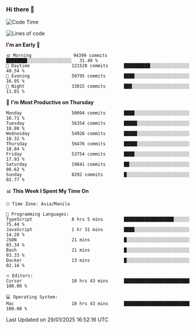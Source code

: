 ### Hi there 👋

<!--START_SECTION:waka-->
![Code Time](http://img.shields.io/badge/Code%20Time-5%2C801%20hrs%209%20mins-blue)

![Lines of code](https://img.shields.io/badge/From%20Hello%20World%20I%27ve%20Written-117.4%20million%20lines%20of%20code-blue)

**I'm an Early 🐤** 

```text
🌞 Morning                94399 commits       ████████░░░░░░░░░░░░░░░░░   31.49 % 
🌆 Daytime                121528 commits      ██████████░░░░░░░░░░░░░░░   40.54 % 
🌃 Evening                50795 commits       ████░░░░░░░░░░░░░░░░░░░░░   16.95 % 
🌙 Night                  33015 commits       ███░░░░░░░░░░░░░░░░░░░░░░   11.01 % 
```
📅 **I'm Most Productive on Thursday** 

```text
Monday                   50094 commits       ████░░░░░░░░░░░░░░░░░░░░░   16.71 % 
Tuesday                  56354 commits       █████░░░░░░░░░░░░░░░░░░░░   18.80 % 
Wednesday                54926 commits       █████░░░░░░░░░░░░░░░░░░░░   18.32 % 
Thursday                 56476 commits       █████░░░░░░░░░░░░░░░░░░░░   18.84 % 
Friday                   53754 commits       ████░░░░░░░░░░░░░░░░░░░░░   17.93 % 
Saturday                 19841 commits       ██░░░░░░░░░░░░░░░░░░░░░░░   06.62 % 
Sunday                   8292 commits        █░░░░░░░░░░░░░░░░░░░░░░░░   02.77 % 
```


📊 **This Week I Spent My Time On** 

```text
🕑︎ Time Zone: Asia/Manila

💬 Programming Languages: 
TypeScript               8 hrs 5 mins        ███████████████████░░░░░░   75.44 % 
JavaScript               1 hr 31 mins        ████░░░░░░░░░░░░░░░░░░░░░   14.28 % 
JSON                     21 mins             █░░░░░░░░░░░░░░░░░░░░░░░░   03.34 % 
Bash                     21 mins             █░░░░░░░░░░░░░░░░░░░░░░░░   03.33 % 
Docker                   13 mins             █░░░░░░░░░░░░░░░░░░░░░░░░   02.16 % 

🔥 Editors: 
Cursor                   10 hrs 43 mins      █████████████████████████   100.00 % 

💻 Operating System: 
Mac                      10 hrs 43 mins      █████████████████████████   100.00 % 
```


 Last Updated on 29/01/2025 16:52:16 UTC
<!--END_SECTION:waka-->


<!--
**rad182/rad182** is a ✨ _special_ ✨ repository because its `README.md` (this file) appears on your GitHub profile.

Here are some ideas to get you started:

- 🔭 I’m currently working on ...
- 🌱 I’m currently learning ...
- 👯 I’m looking to collaborate on ...
- 🤔 I’m looking for help with ...
- 💬 Ask me about ...
- 📫 How to reach me: ...
- 😄 Pronouns: ...
- ⚡ Fun fact: ...
-->
